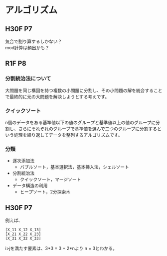 # アルゴリズム
## H30F P7
気合で割り算するしかない？  
mod計算は頻出かも？

## R1F P8
### 分割統治法について
大問題を同じ構図を持つ複数の小問題に分割し、その小問題の解を統合することで最終的に元の大問題を解決しようとする考えです。  

### クイックソート
n個のデータをある基準値以下の値のグループと基準値以上の値のグループに分割し、さらにそれぞれのグループで基準値を選んで二つのグループに分割するという処理を繰り返してデータを整列するアルゴリズムです。  
### 分類
- 逐次添加法
  - バブルソート，基本選択法，基本挿入法，シェルソート
- 分割統治法
  - クイックソート，マージソート
- データ構造の利用
  - ヒープソート，2分探索木

## H30F P7
例えば、
```
[X_11 X_12 X_13]
[X_21 X_22 X_23]
[X_31 X_32 X_33]
```
i>jを満たす要素は、3\*3 = 3 + 2\*nより
n = 3とわかる。
